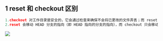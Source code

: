 ## 1 reset 和 checkout 区别

```python
1.checkout 对工作目录是安全的，它会通过检查来确保不会将已更改的文件弄丢；而 reset --hard 则会不做检查就全面地替换所有东西。
2.reset 会移动 HEAD 分支的指向（即 HEAD 指向的分支的指向），而 checkout 只会移动 HEAD 自身来指向另一个分支。
```

![](C:/Users/zzq/Desktop/MyGit/SoleilNotes/asset/git_reset_checkout.png)


